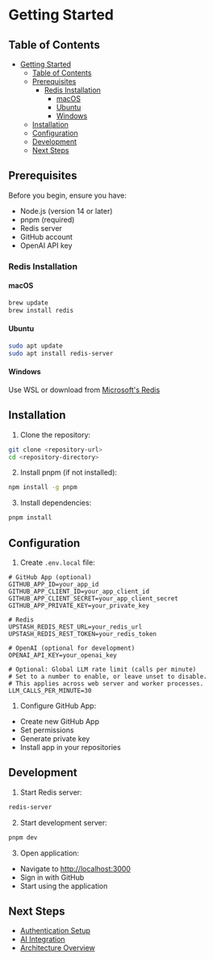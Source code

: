 # Getting Started

## Table of Contents

- [Getting Started](#getting-started)
  - [Table of Contents](#table-of-contents)
  - [Prerequisites](#prerequisites)
    - [Redis Installation](#redis-installation)
      - [macOS](#macos)
      - [Ubuntu](#ubuntu)
      - [Windows](#windows)
  - [Installation](#installation)
  - [Configuration](#configuration)
  - [Development](#development)
  - [Next Steps](#next-steps)

## Prerequisites

Before you begin, ensure you have:

- Node.js (version 14 or later)
- pnpm (required)
- Redis server
- GitHub account
- OpenAI API key

### Redis Installation

#### macOS

```bash
brew update
brew install redis
```

#### Ubuntu

```bash
sudo apt update
sudo apt install redis-server
```

#### Windows

Use WSL or download from [Microsoft's Redis](https://github.com/microsoftarchive/redis/releases)

## Installation

1. Clone the repository:

```bash
git clone <repository-url>
cd <repository-directory>
```

2. Install pnpm (if not installed):

```bash
npm install -g pnpm
```

3. Install dependencies:

```bash
pnpm install
```

## Configuration

1. Create `.env.local` file:

```env
# GitHub App (optional)
GITHUB_APP_ID=your_app_id
GITHUB_APP_CLIENT_ID=your_app_client_id
GITHUB_APP_CLIENT_SECRET=your_app_client_secret
GITHUB_APP_PRIVATE_KEY=your_private_key

# Redis
UPSTASH_REDIS_REST_URL=your_redis_url
UPSTASH_REDIS_REST_TOKEN=your_redis_token

# OpenAI (optional for development)
OPENAI_API_KEY=your_openai_key

# Optional: Global LLM rate limit (calls per minute)
# Set to a number to enable, or leave unset to disable.
# This applies across web server and worker processes.
LLM_CALLS_PER_MINUTE=30
```

1. Configure GitHub App:

- Create new GitHub App
- Set permissions
- Generate private key
- Install app in your repositories

## Development

1. Start Redis server:

```bash
redis-server
```

2. Start development server:

```bash
pnpm dev
```

3. Open application:

- Navigate to [http://localhost:3000](http://localhost:3000)
- Sign in with GitHub
- Start using the application

## Next Steps

- [Authentication Setup](../guides/authentication.md)
- [AI Integration](../guides/ai-integration.md)
- [Architecture Overview](../guides/architecture.md)

